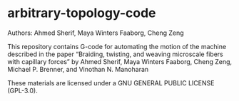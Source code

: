 # arbitrary-topology-code

Authors: Ahmed Sherif, Maya Winters Faaborg, Cheng Zeng

This repository contains G-code for automating the motion of the machine described in the paper “Braiding, twisting, and weaving microscale fibers with capillary forces” by Ahmed Sherif, Maya Winters Faaborg, Cheng Zeng, Michael P. Brenner, and Vinothan N. Manoharan

These materials are licensed under a GNU GENERAL PUBLIC LICENSE (GPL-3.0).
